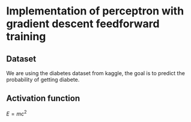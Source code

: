 # Implementation of perceptron with gradient descent feedforward training

## Dataset

We are using the diabetes dataset from kaggle, the goal is to predict the probability of getting diabete.

## Activation function

$E=mc^2$

